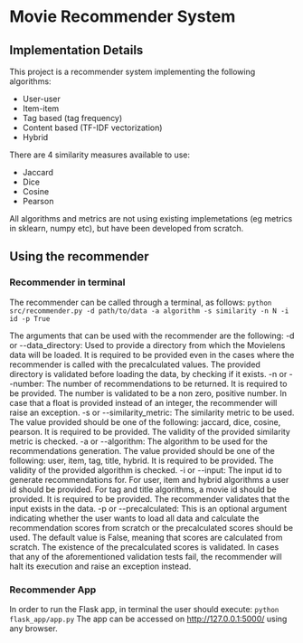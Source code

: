 # Movie Recommender System

## Implementation Details
This project is a recommender system implementing the following algorithms:
- User-user
- Item-item
- Tag based (tag frequency)
- Content based (TF-IDF vectorization)
- Hybrid

There are 4 similarity measures available to use:
- Jaccard
- Dice
- Cosine
- Pearson

All algorithms and metrics are not using existing implemetations (eg metrics in sklearn, numpy etc), but have been developed from scratch.

## Using the recommender
### Recommender in terminal
The recommender can be called through a terminal, as follows:
`python src/recommender.py -d path/to/data -a algorithm -s similarity -n N -i id -p True`

The arguments that can be used with the recommender are the following:
-d or --data_directory: Used to provide a directory from which the Movielens data will be loaded. It is required to be provided even in the cases where the recommender is called with the precalculated values. The provided directory is validated before loading the data, by checking if it exists.
-n or --number: The number of recommendations to be returned. It is required to be provided. The number is validated to be a non zero, positive number. In case that a float is provided instead of an integer, the recommender will raise an exception.
-s or --similarity_metric: The similarity metric to be used. The value provided should be one of the following: jaccard, dice, cosine, pearson. It is required to be provided. The validity of the provided similarity metric is checked.
-a or --algorithm: The algorithm to be used for the recommendations generation. The value provided should be one of the following: user, item, tag, title, hybrid. It is required to be provided. The validity of the provided algorithm is checked.
-i or --input: The input id to generate recommendations for. For user, item and hybrid algorithms a user id should be provided. For tag and title algorithms, a movie id should be provided. It is required to be provided. The recommender validates that the input exists in the data.
-p or --precalculated: This is an optional argument indicating whether the user wants to load all data and calculate the recommendation scores from scratch or the precalculated scores should be used. The default value is False, meaning that scores are calculated from scratch. The existence of the precalculated scores is validated.
In cases that any of the aforementioned validation tests fail, the recommender will halt its execution and raise an exception instead.

### Recommender App
In order to run the Flask app, in terminal the user should execute: `python flask_app/app.py`
The app can be accessed on http://127.0.0.1:5000/ using any browser.